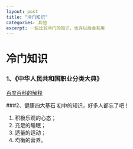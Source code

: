 ```yaml
---
layout: post
title: "冷门知识"
categories: 其他
excerpt: 一些比较冷门的知识，也许以后会有用
---
```

# 冷门知识
### 1、《中华人民共和国职业分类大典》
[百度百科的解释](http://baike.baidu.com/view/496586.htm)

###2、健康四大基石
初中的知识，好多人都忘了吧！

1. 积极乐观的心态；
2. 充足的睡眠；
3. 适量的运动； 
4. 均衡的营养。

